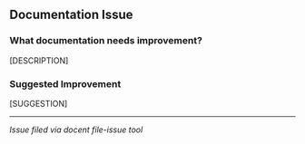 ## Documentation Issue

### What documentation needs improvement?

[DESCRIPTION]

### Suggested Improvement

[SUGGESTION]

---

_Issue filed via docent file-issue tool_
